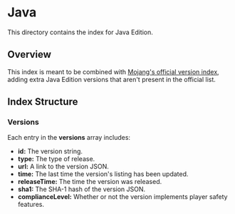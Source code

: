 # Java

This directory contains the index for Java Edition.


## Overview

This index is meant to be combined with [Mojang's official version index](https://piston-meta.mojang.com/mc/game/version_manifest_v2.json), adding extra Java Edition versions that aren't present in the official list.

## Index Structure

### Versions
Each entry in the **versions** array includes:
- **id:** The version string.
- **type:** The type of release.
- **url:** A link to the version JSON.
- **time:** The last time the version's listing has been updated.
- **releaseTime:** The time the version was released.
- **sha1:** The SHA-1 hash of the version JSON.
- **complianceLevel:** Whether or not the version implements player safety features.